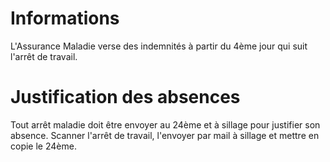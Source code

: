 # Informations

L'Assurance Maladie verse des indemnités à partir du 4ème jour qui suit l'arrêt de travail.

# Justification des absences

Tout arrêt maladie doit être envoyer au 24ème et à sillage pour justifier son absence.
Scanner l'arrêt de travail, l'envoyer par mail à sillage et mettre en copie le 24ème.
